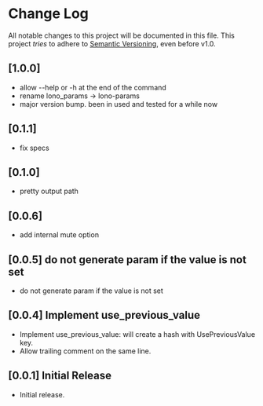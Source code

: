 # Change Log

All notable changes to this project will be documented in this file.
This project *tries* to adhere to [Semantic Versioning](http://semver.org/), even before v1.0.

## [1.0.0]
- allow --help or -h at the end of the command
- rename lono_params -> lono-params
- major version bump. been in used and tested for a while now

## [0.1.1]

- fix specs

## [0.1.0]

- pretty output path

## [0.0.6]

- add internal mute option

## [0.0.5] do not generate param if the value is not set

- do not generate param if the value is not set

## [0.0.4] Implement use_previous_value

- Implement use_previous_value: will create a hash with UsePreviousValue key.
- Allow trailing comment on the same line.

## [0.0.1] Initial Release

- Initial release.
